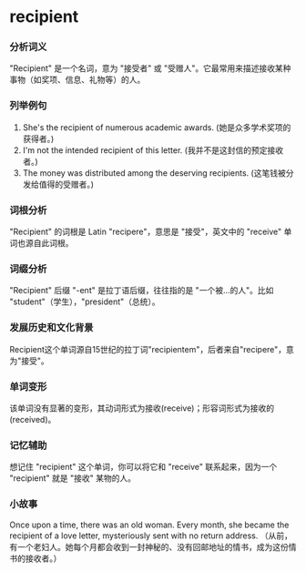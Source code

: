 # recipient

### 分析词义

  

"Recipient" 是一个名词，意为 "接受者" 或 "受赠人"。它最常用来描述接收某种事物（如奖项、信息、礼物等）的人。

  

### 列举例句

  

1.  She's the recipient of numerous academic awards. (她是众多学术奖项的获得者。)
2.  I'm not the intended recipient of this letter. (我并不是这封信的预定接收者。)
3.  The money was distributed among the deserving recipients. (这笔钱被分发给值得的受赠者。)

  

### 词根分析

  

"Recipient" 的词根是 Latin "recipere"，意思是 "接受"，英文中的 "receive" 单词也源自此词根。

  

### 词缀分析

  

"Recipient" 后缀 "-ent" 是拉丁语后缀，往往指的是 "一个被...的人"。比如 "student"（学生），"president"（总统）。

  

### 发展历史和文化背景

  

Recipient这个单词源自15世纪的拉丁词"recipientem"，后者来自"recipere"，意为"接受"。

  

### 单词变形

  

该单词没有显著的变形，其动词形式为接收(receive)；形容词形式为接收的(received)。

  

### 记忆辅助

  

想记住 "recipient" 这个单词，你可以将它和 "receive" 联系起来，因为一个 "recipient" 就是 "接收" 某物的人。

  

### 小故事

  

Once upon a time, there was an old woman. Every month, she became the recipient of a love letter, mysteriously sent with no return address. （从前，有一个老妇人。她每个月都会收到一封神秘的、没有回邮地址的情书，成为这份情书的接收者。）
